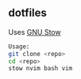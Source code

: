 ## dotfiles

Uses [GNU Stow](https://www.gnu.org/software/stow/)

```bash
Usage:
git clone <repo>
cd <repo>
stow nvim bash vim
```
